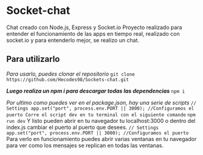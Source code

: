 # Socket-chat
Chat creado con Node.js, Express y Socket.io
Proyecto realizado para entender el funcionamiento de las apps en tiempo real, realizado con socket.io y para entenderlo mejor, se realizo un chat.

## Para utilizarlo
*Para usarlo, puedes clonar el repositorio*
``git clone https://github.com/Hecodes98/Sockets-chat.git ``

**_Luego realiza un npm i para descargar todas las dependencias_**
``npm i``

*Por ultimo como puedes ver en el package.json, hay una serie de scripts*
   `` // Settings
app.set("port", process.env.PORT || 3000); //Configuramos el puerto
 Corre el script dev en tu terminal con el siguiente comando
 ``
 ``npm run dev``
 Y listo pueden abrir en tu navegador tu localhost:3000 o dentro del index.js cambiar el puerto al puerto que desees.
 ``// Settings
app.set("port", process.env.PORT || 3000); //Configuramos el puerto``
Para verlo en funcionamiento puedes abrir varias ventanas en tu navegador para ver como los mensajes se replican en todas las ventanas.

